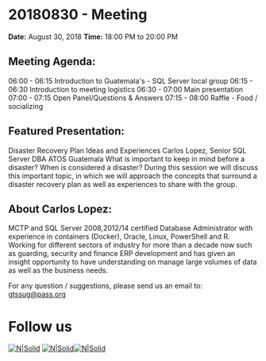 # 20180830 - Meeting

**Date:** August 30, 2018 
**Time:** 18:00 PM to 20:00 PM 

## Meeting Agenda:
06:00 - 06:15   Introduction to Guatemala's - SQL Server local group 
06:15 - 06:30   Introduction to meeting logistics 
06:30 - 07:00   Main presentation 
07:00 - 07:15   Open Panel/Questions & Answers 
07:15 - 08:00   Raffle - Food / socializing 

## Featured Presentation:
Disaster Recovery Plan Ideas and Experiences
Carlos Lopez, Senior SQL Server DBA ATOS Guatemala
What is important to keep in mind before a disaster? When is considered a disaster? During this session we will discuss this important topic, in which we will approach the concepts that surround a disaster recovery plan as well as experiences to share with the group.

## About Carlos Lopez:
MCTP and SQL Server 2008,2012/14 certified Database Administrator with experience in containers (Docker), Oracle, Linux, PowerShell and R. Working for different sectors of industry for more than a decade now such as guarding, security and finance ERP development and has given an insight opportunity to have understanding on manage large volumes of data as well as the business needs.

For any question / suggestions, please send us an email to:
gtssug@pass.org

# Follow us
[![N|Solid](http://dbamastery.com/wp-content/uploads/2018/08/if_twitter_circle_color_107170.png)](https://twitter.com/gtssug) [![N|Solid](http://dbamastery.com/wp-content/uploads/2018/08/if_github_circle_black_107161.png)](https://github.com/GTSSUG)[![N|Solid](http://dbamastery.com/wp-content/uploads/2018/08/if_browser_1055104.png)](http://gtssug.pass.org/)
